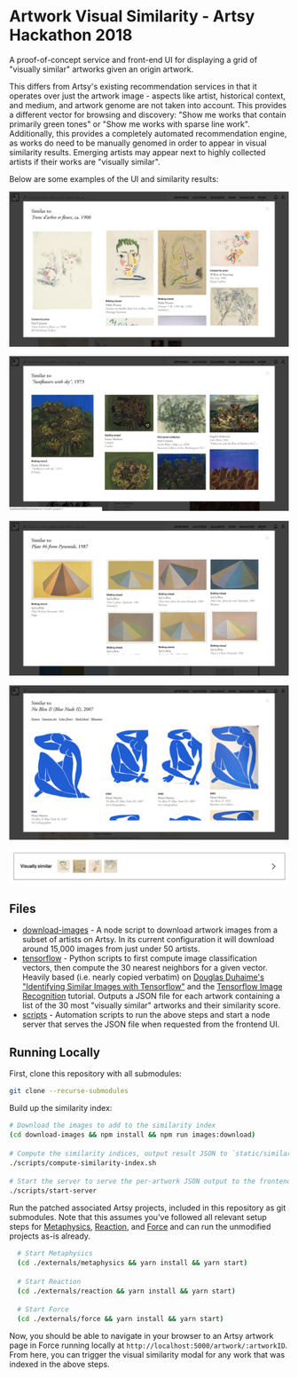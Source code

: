 # Artwork Visual Similarity - Artsy Hackathon 2018

A proof-of-concept service and front-end UI for displaying a grid of "visually similar" artworks given an origin artwork.

This differs from Artsy's existing recommendation services in that it operates over just the artwork image - aspects like artist, historical context, and medium, and artwork genome are not taken into account. This provides a different vector for browsing and discovery: "Show me works that contain primarily green tones" or "Show me works with sparse line work". Additionally, this provides a completely automated recommendation engine, as works do need to be manually genomed in order to appear in visual similarity results. Emerging artists may appear next to highly collected artists if their works are "visually similar".

Below are some examples of the UI and similarity results:

![screenshot 1](screenshots/screenshot-1.png)

![screenshot 2](screenshots/screenshot-2.png)

![screenshot 3](screenshots/screenshot-3.png)

![screenshot 4](screenshots/screenshot-4.png)

![screenshot 5](screenshots/screenshot-5.png)

## Files

- [download-images](download-images) - A node script to download artwork images from a subset of artists on Artsy. In its current configuration it will download around 15,000 images from just under 50 artists.
- [tensorflow](tensorflow) - Python scripts to first compute image classification vectors, then compute the 30 nearest neighbors for a given vector. Heavily based (i.e. nearly copied verbatim) on [Douglas Duhaime's "Identifying Similar Images with Tensorflow"](https://douglasduhaime.com/posts/identifying-similar-images-with-tensorflow.html) and the [Tensorflow Image Recognition](https://www.tensorflow.org/tutorials/images/image_recognition) tutorial. Outputs a JSON file for each artwork containing a list of the 30 most "visually similar" artworks and their similarity score.
- [scripts](scripts) - Automation scripts to run the above steps and start a node server that serves the JSON file when requested from the frontend UI.

## Running Locally

First, clone this repository with all submodules:

```sh
git clone --recurse-submodules
```

Build up the similarity index:

```sh
# Download the images to add to the similarity index
(cd download-images && npm install && npm run images:download)

# Compute the similarity indices, output result JSON to `static/similarity-by-artwork-id`
./scripts/compute-similarity-index.sh

# Start the server to serve the per-artwork JSON output to the frontend
./scripts/start-server
```

Run the patched associated Artsy projects, included in this repository as git submodules. Note that this assumes you've followed all relevant setup steps for [Metaphysics](https://github.com/artsy/metaphysics), [Reaction](https://github.com/artsy/reaction), and [Force](https://github.com/artsy/force) and can run the unmodified projects as-is already.

```sh
  # Start Metaphysics
  (cd ./externals/metaphysics && yarn install && yarn start)

  # Start Reaction
  (cd ./externals/reaction && yarn install && yarn start)

  # Start Force
  (cd ./externals/force && yarn install && yarn start)
```

Now, you should be able to navigate in your browser to an Artsy artwork page in Force running locally at `http://localhost:5000/artwork/:artworkID`. From here, you can trigger the visual similarity modal for any work that was indexed in the above steps.
